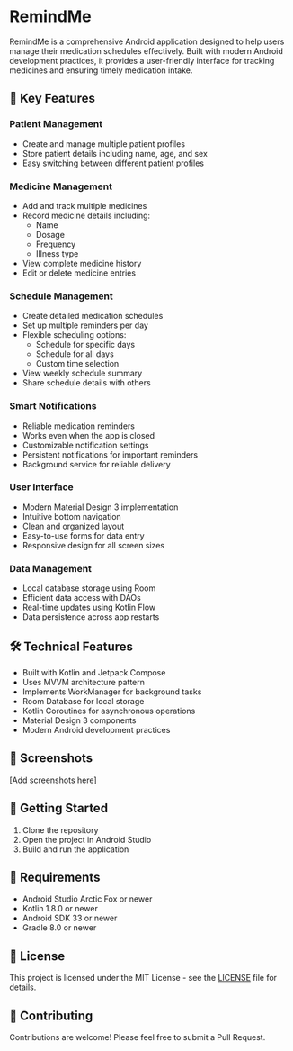 # RemindMe

RemindMe is a comprehensive Android application designed to help users manage their medication schedules effectively. Built with modern Android development practices, it provides a user-friendly interface for tracking medicines and ensuring timely medication intake.

## 🌟 Key Features

### Patient Management
- Create and manage multiple patient profiles
- Store patient details including name, age, and sex
- Easy switching between different patient profiles

### Medicine Management
- Add and track multiple medicines
- Record medicine details including:
  - Name
  - Dosage
  - Frequency
  - Illness type
- View complete medicine history
- Edit or delete medicine entries

### Schedule Management
- Create detailed medication schedules
- Set up multiple reminders per day
- Flexible scheduling options:
  - Schedule for specific days
  - Schedule for all days
  - Custom time selection
- View weekly schedule summary
- Share schedule details with others

### Smart Notifications
- Reliable medication reminders
- Works even when the app is closed
- Customizable notification settings
- Persistent notifications for important reminders
- Background service for reliable delivery

### User Interface
- Modern Material Design 3 implementation
- Intuitive bottom navigation
- Clean and organized layout
- Easy-to-use forms for data entry
- Responsive design for all screen sizes

### Data Management
- Local database storage using Room
- Efficient data access with DAOs
- Real-time updates using Kotlin Flow
- Data persistence across app restarts

## 🛠 Technical Features

- Built with Kotlin and Jetpack Compose
- Uses MVVM architecture pattern
- Implements WorkManager for background tasks
- Room Database for local storage
- Kotlin Coroutines for asynchronous operations
- Material Design 3 components
- Modern Android development practices

## 📱 Screenshots

[Add screenshots here]

## 🚀 Getting Started

1. Clone the repository
2. Open the project in Android Studio
3. Build and run the application

## 🔧 Requirements

- Android Studio Arctic Fox or newer
- Kotlin 1.8.0 or newer
- Android SDK 33 or newer
- Gradle 8.0 or newer

## 📄 License

This project is licensed under the MIT License - see the [LICENSE](LICENSE) file for details.

## 🤝 Contributing

Contributions are welcome! Please feel free to submit a Pull Request.

